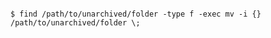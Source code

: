 <!-- usedin: [ _includes/_inlines/AddOns/common/database-backups/database-backups_postgresql.md] -->

```

$ find /path/to/unarchived/folder -type f -exec mv -i {} /path/to/unarchived/folder \;  

```
